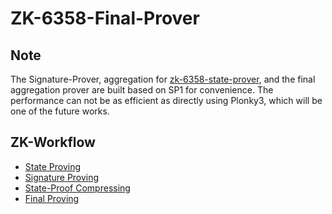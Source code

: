# ZK-6358-Final-Prover

## Note
The Signature-Prover, aggregation for [zk-6358-state-prover](../zk-6358-state-prover/), and the final aggregation prover are built based on SP1 for convenience. The performance can not be as efficient as directly using Plonky3, which will be one of the future works.   

## ZK-Workflow

- [State Proving](../zk-6358-state-prover/)
- [Signature Proving](./circuit/sp1eip712/)
- [State-Proof Compressing](./circuit/p2agg/)
- [Final Proving](./circuit/ss-recursive/)

